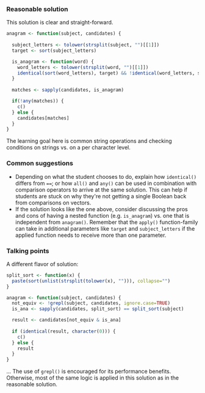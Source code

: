 ### Reasonable solution

This solution is clear and straight-forward.

```r
anagram <- function(subject, candidates) {
  
  subject_letters <- tolower(strsplit(subject, "")[[1]])
  target <- sort(subject_letters)

  is_anagram <- function(word) {
    word_letters <- tolower(strsplit(word, "")[[1]])
    identical(sort(word_letters), target) && !identical(word_letters, subject_letters)
  }
  
  matches <- sapply(candidates, is_anagram)

  if(!any(matches)) {
    c()
  } else {
    candidates[matches]
  }
}
```

The learning goal here is common string operations and checking conditions on strings vs. on a per character level.

### Common suggestions

- Depending on what the student chooses to do, explain how `identical()` differs from `==`; or how `all()` and `any()` can be used in combination with comparison operators to arrive at the same solution. This can help if students are stuck on why they're not getting a single Boolean back from comparisons on vectors.
- If the solution looks like the one above, consider discussing the pros and cons of having a nested function (e.g. `is_anagram`) vs. one that is independent from `anagram()`. Remember that the `apply()` function-family can take in additional parameters like `target` and `subject_letters` if the applied function needs to receive more than one parameter.

### Talking points

A different flavor of solution:

```r
split_sort <- function(x) {
  paste(sort(unlist(strsplit(tolower(x), ""))), collapse="")
}

anagram <- function(subject, candidates) {
  not_equiv <- !grepl(subject, candidates, ignore.case=TRUE)
  is_ana <- sapply(candidates, split_sort) == split_sort(subject)

  result <- candidates[not_equiv & is_ana]
  
  if (identical(result, character(0))) {
    c()
  } else {
    result
  }
}
```

... The use of `grepl()` is encouraged for its performance benefits. Otherwise, most of the same logic is applied in this solution as in the reasonable solution.
